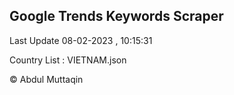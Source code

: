 

## Google Trends Keywords Scraper 
 
Last Update 08-02-2023 , 10:15:31

Country List :
VIETNAM.json



© Abdul Muttaqin 
